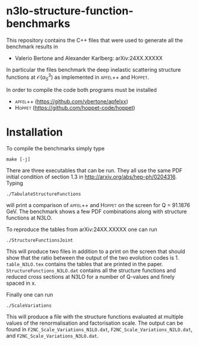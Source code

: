 # n3lo-structure-function-benchmarks

This repository contains the C++ files that were used to generate all the benchmark results in

* Valerio Bertone and Alexander Karlberg: arXiv:24XX.XXXXX

In particular the files benchmark the deep inelastic scattering structure functions at $\mathcal{O}(\alpha_S^3)$ as implemented in <span style="font-variant:small-caps;">apfel</span>++ and <span style="font-variant:small-caps;">Hoppet</span>.

In order to compile the code both programs must be installed

* <span style="font-variant:small-caps;">apfel</span>++ (https://github.com/vbertone/apfelxx)
* <span style="font-variant:small-caps;">Hoppet</span> (https://github.com/hoppet-code/hoppet)

# Installation
To compile the benchmarks simply type

    make [-j]

There are three executables that can be run. They all use the same PDF initial condition of section 1.3 in http://arxiv.org/abs/hep-ph/0204316. Typing

    ./TabulateStructureFunctions

will print a comparison of <span style="font-variant:small-caps;">apfel</span>++ and <span style="font-variant:small-caps;">Hoppet</span> on the screen for Q =  91.1876 GeV. The benchmark shows a few PDF combinations along with structure functions at N3LO.

To reproduce the tables from arXiv:24XX.XXXXX one can run

    ./StructureFunctionsJoint

This will produce two files in addition to a print on the screen that should show that the ratio between the output of the two evolution codes is 1. `table_N3LO.tex` contains the tables that are printed in the paper. `StructureFunctions_N3LO.dat` contains all the structure functions and reduced cross sections at N3LO for a number of Q-values and finely spaced in x.

Finally one can run 

    ./ScaleVariations

This will produce a file with the structure functions evaluated at multiple values of the renormalisation and factorisation scale. The output can be found in `F2NC_Scale_Variations_N1LO.dat`, `F2NC_Scale_Variations_N2LO.dat`, and `F2NC_Scale_Variations_N3LO.dat`.
